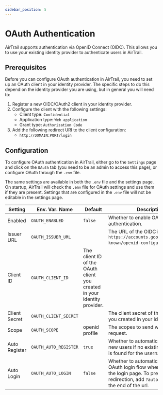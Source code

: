 ```yaml
---
sidebar_position: 5
---
```


# OAuth Authentication

AirTrail supports authentication via OpenID Connect (OIDC).
This allows you to use your existing identity provider to authenticate users in AirTrail.

## Prerequisites

Before you can configure OAuth authentication in AirTrail, you need to set up an OAuth client in your identity provider.
The specific steps to do this depend on the identity provider you are using, but in general you will need to:

1. Register a new OIDC/OAuth2 client in your identity provider.
2. Configure the client with the following settings:
   - Client type: `Confidential`
   - Application type: `Web application`
   - Grant type: `Authorization Code`
3. Add the following redirect URI to the client configuration:
   - `http://DOMAIN:PORT/login`

## Configuration

To configure OAuth authentication in AirTrail, either go to the `Settings` page and click on the `OAuth` tab (you need
to be an
admin to access this page), or configure OAuth through the `.env` file.

The same settings are available in both the `.env` file and the settings page.
On startup, AirTrail will check the `.env` file for OAuth settings and use them if they are present.
Settings that are configured in the `.env` file will not be editable in the settings page.

| Setting       | Env. Var. Name        | Default                                                                  | Description                                                                                                                                                   |
| ------------- | --------------------- | ------------------------------------------------------------------------ | ------------------------------------------------------------------------------------------------------------------------------------------------------------- |
| Enabled       | `OAUTH_ENABLED`       | `false`                                                                  | Whether to enable OAuth authentication.                                                                                                                       |
| Issuer URL    | `OAUTH_ISSUER_URL`    |                                                                          | The URL of the OIDC issuer (e.g. `https://accounts.google.com/.well-known/openid-configuration`).                                                             |
| Client ID     | `OAUTH_CLIENT_ID`     | The client ID of the OAuth client you created in your identity provider. |
| Client Secret | `OAUTH_CLIENT_SECRET` |                                                                          | The client secret of the OAuth client you created in your identity provider.                                                                                  |
| Scope         | `OAUTH_SCOPE`         | openid profile                                                           | The scopes to send with the request.                                                                                                                          |
| Auto Register | `OAUTH_AUTO_REGISTER` | `true`                                                                   | Whether to automatically register new users if no existing AirTrail user is found for the username.                                                           |
| Auto Login    | `OAUTH_AUTO_LOGIN`    | `false`                                                                  | Whether to automatically launch the OAuth login flow when a user visits the login page. To prevent redirection, add `?autoLogin=false` to the end of the url. |
